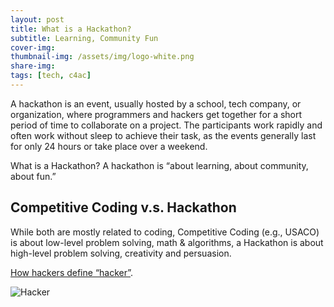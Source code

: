 ```yaml
---
layout: post
title: What is a Hackathon?
subtitle: Learning, Community Fun 
cover-img: 
thumbnail-img: /assets/img/logo-white.png
share-img: 
tags: [tech, c4ac]
---
```


A hackathon is an event, usually hosted by a school, tech company, or organization, where programmers and hackers get together for a short period of time to collaborate on a project. The participants work rapidly and often work without sleep to achieve their task, as the events generally last for only 24 hours or take place over a weekend.

What is a Hackathon? A hackathon is “about learning, about community, about fun.”

## Competitive Coding v.s. Hackathon

While both are mostly related to coding, Competitive Coding (e.g., USACO) is about low-level problem solving, math & algorithms,  a Hackathon is about high-level problem solving, creativity and persuasion.

[How hackers define “hacker”](https://www.hackerone.com/ethical-hacker/how-hackers-define-hacker).

![Hacker](/assets/img/hacker_def.png)